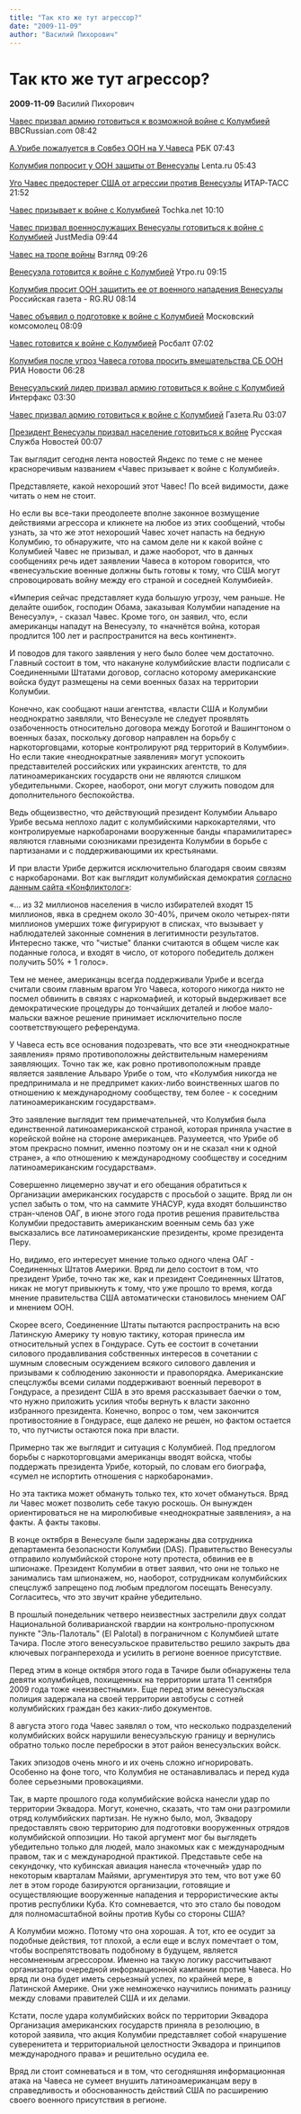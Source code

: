 ```yaml
---
title: "Так кто же тут агрессор?"
date: "2009-11-09"
author: "Василий Пихорович"
---
```


# Так кто же тут агрессор?

**2009-11-09** Василий Пихорович

[Чавес призвал армию готовиться к возможной войне с Колумбией](http://www.bbc.co.uk/russian/international/2009/11/091108_chavez_theats_war.shtml) BBCRussian.com 08:42

[А.Урибе пожалуется в Совбез ООН на У.Чавеса](http://www.rbc.ru/rbcfreenews.shtml?/20091109074317.shtml) РБК 07:43

[Колумбия попросит у ООН защиты от Венесуэлы](http://lenta.ru/news/2009/11/09/help/) Lenta.ru 05:43

[Уго Чавес предостерег США от агрессии против Венесуэлы](http://www.itar-tass.com/level2.html?NewsID=14509701) ИТАР-ТАСС 21:52

[Чавес призывает к войне с Колумбией](http://news.tochka.net/27675-chaves-prizyvaet-k-voyne-s-kolumbiey) Tochka.net 10:10

[Чавес призвал военнослужащих Венесуэлы готовиться к войне с Колумбией](http://www.justmedia.ru/news/russiaandworld/2009/11/09/60354) JustMedia 09:44

[Чавес на тропе войны](http://www.vz.ru/politics/2009/11/9/346492.html) Взгляд 09:26

[Венесуэла готовится к войне с Колумбией](http://www.utro.ru/articles/2009/11/09/850970.shtml) Утро.ru 09:15

[Колумбия просит ООН защитить ее от военного нападения Венесуэлы](http://www.rg.ru/2009/11/09/kolumbiya-site-anons.html) Российская газета - RG.RU 08:14

[Чавес объявил о подготовке к войне с Колумбией](http://mk.ru/politics/publications/381538.html) Московский комсомолец 08:09

[Чавес готовится к войне с Колумбией](http://www.rosbalt.ru/2009/11/09/687084.html) Росбалт 07:02

[Колумбия после угроз Чавеса готова просить вмешательства СБ ООН](http://www.rian.ru/world/20091109/192587789.html) РИА Новости 06:28

[Венесуэльский лидер призвал армию готовиться к войне с Колумбией](http://www.interfax.ru/politics/news.asp?id=109016) Интерфакс 03:30

[Чавес призвал армию готовиться к войне с Колумбией](http://www.gazeta.ru/news/lenta/2009/11/09/n_1422589.shtml) Газета.Ru 03:07

[Президент Венесуэлы призвал население готовиться к войне](http://rusnovosti.ru/news/58942/) Русская Служба Новостей 00:07

Так выглядит сегодня лента новостей Яндекс по теме с не менее красноречивым названием «Чавес призывает к войне с Колумбией».

Представляете, какой нехороший этот Чавес! По всей видимости, даже читать о нем не стоит.

Но если вы все-таки преодолеете вполне законное возмущение действиями агрессора и кликнете на любое из этих сообщений, чтобы узнать, за что же этот нехороший Чавес хочет напасть на бедную Колумбию, то обнаружите, что на самом деле ни к какой войне с Колумбией Чавес не призывал, и даже наоборот, что в данных сообщениях речь идет заявлении Чавеса в котором говорится, что «венесуэльские военные должны быть готовы к тому, что США могут спровоцировать войну между его страной и соседней Колумбией».

«Империя сейчас представляет куда большую угрозу, чем раньше. Не делайте ошибок, гоcподин Обама, заказывая Колумбии нападение на Венесуэлу», - сказал Чавес. Кроме того, он заявил, что, если американцы нападут на Венесуэлу, то «начнётся война, которая продлится 100 лет и распространится на весь континент».

И поводов для такого заявления у него было более чем достаточно. Главный состоит в том, что накануне колумбийские власти подписали с Соединенными Штатами договор, согласно которому американские войска будут размещены на семи военных базах на территории Колумбии.

Конечно, как сообщают наши агентства, «власти США и Колумбии неоднократно заявляли, что Венесуэле не следует проявлять озабоченность относительно договора между Боготой и Вашингтоном о военных базах, поскольку договор направлен на борьбу с наркоторговцами, которые контролируют ряд территорий в Колумбии». Но если такие «неоднократные заявления» могут успокоить представителей российских или украинских агентств, то для латиноамериканских государств они не являются слишком убедительными. Скорее, наоборот, они могут служить поводом для дополнительного беспокойства.

Ведь общеизвестно, что действующий президент Колумбии Альваро Урибе весьма неплохо ладит с колумбийскими наркокартелями, что контролируемые наркобаронами вооруженные банды «парамилитарес» являются главными союзниками президента Колумбии в борьбе с партизанами и с поддерживающими их крестьянами.

И при власти Урибе держится исключительно благодаря своим связям с наркобаронами. Вот как выглядит колумбийская демократия [согласно данным сайта «Конфликтолог»](http://www.conflictologist.narod.ru/colombia.html):

«... из 32 миллионов населения в число избирателей входят 15 миллионов, явка в среднем около 30-40%, причем около четырех-пяти миллионов умерших тоже фигурируют в списках, что вызывает у наблюдателей законные сомнения в легитимности результатов. Интересно также, что "чистые" бланки считаются в общем числе как поданные голоса, и входят в число, от которого победитель должен получить 50% + 1 голос».

Тем не менее, американцы всегда поддерживали Урибе и всегда считали своим главным врагом Уго Чавеса, которого никогда никто не посмел обвинить в связях с наркомафией, и который выдерживает все демократические процедуры до тончайших деталей и любое мало-мальски важное решение принимает исключительно после соответствующего референдума.

У Чавеса есть все основания подозревать, что все эти «неоднократные заявления» прямо противоположны действительным намерениям заявляющих. Точно так же, как ровно противоположным правде является заявление Альваро Урибе о том, что «Колумбия никогда не предпринимала и не предпримет каких-либо воинственных шагов по отношению к международному сообществу, тем более - к соседним латиноамериканским государствам».

Это заявление выглядит тем примечательней, что Колумбия была единственной латиноамериканской страной, которая приняла участие в корейской войне на стороне американцев. Разумеется, что Урибе об этом прекрасно помнит, именно поэтому он и не сказал «ни к одной стране», а «по отношению к международному сообществу и соседним латиноамериканским государствам».

Совершенно лицемерно звучат и его обещания обратиться к Организации американских государств с просьбой о защите. Вряд ли он успел забыть о том, что на саммите УНАСУР, куда входят большинство стран-членов ОАГ, в июне этого года против решения правительства Колумбии предоставить американским военным семь баз уже высказались все латиноамериканские президенты, кроме президента Перу.

Но, видимо, его интересует мнение только одного члена ОАГ - Соединенных Штатов Америки. Вряд ли дело состоит в том, что президент Урибе, точно так же, как и президент Соединенных Штатов, никак не могут привыкнуть к тому, что уже прошло то время, когда мнение правительства США автоматически становилось мнением ОАГ и мнением ООН.

Скорее всего, Соединенние Штаты пытаются распространить на всю Латинскую Америку ту новую тактику, которая принесла им относительный успех в Гондурасе. Суть ее состоит в сочетании силового продавливания собственных интересов в сочетании с шумным словесным осуждением всякого силового давления и призывами к соблюдению законности и правопорядка. Американские спецслужбы всеми силами поддерживают военный переворот в Гондурасе, а президент США в это время рассказывает баечки о том, что нужно приложить усилия чтобы вернуть к власти законно избранного президента. Конечно, вопрос о том, чем закончится противостояние в Гондурасе, еще далеко не решен, но фактом остается то, что путчисты остаются пока при власти.

Примерно так же выглядит и ситуация с Колумбией. Под предлогом борьбы с наркоторговцами американцы вводят войска, чтобы поддержать президента Урибе, который, по словам его биографа, «сумел не испортить отношения с наркобаронами».

Но эта тактика может обмануть только тех, кто хочет обмануться. Вряд ли Чавес может позволить себе такую роскошь. Он вынужден ориентироваться не на миролюбивые «неоднократные заявления», а на факты. А факты таковы.

В конце октября в Венесуэле были задержаны два сотрудника департамента безопасности Колумбии (DAS). Правительство Венесуэлы отправило колумбийской стороне ноту протеста, обвинив ее в шпионаже. Президент Колумбии в ответ заявил, что они не только не занимались там шпионажем, но, наоборот, сотрудникам колумбийских спецслужб запрещено под любым предлогом посещать Венесуэлу. Согласитесь, что это звучит крайне убедительно.

В прошлый понедельник четверо неизвестных застрелили двух солдат Национальной боливарианской гвардии на контрольно-пропускном пункте "Эль-Палоталь" (El Palotal) в пограничном с Колумбией штате Тачира. После этого венесуэльское правительство решило закрыть два ключевых погранперехода и усилить в регионе военное присутствие.

Перед этим в конце октября этого года в Тачире были обнаружены тела девяти колумбийцев, похищенных на территории штата 11 сентября 2009 года тоже «неизвестными». Еще перед этим венесуэльская полиция задержала на своей территории автобусы с сотней колумбийских граждан без каких-либо документов.

8 августа этого года Чавес заявлял о том, что несколько подразделений колумбийских войск нарушили венесуэльскую границу и вернулись обратно только после переброски в этот район венесуэльских войск.

Таких эпизодов очень много и их очень сложно игнорировать. Особенно на фоне того, что Колумбия не останавливалась и перед куда более серьезными провокациями.

Так, в марте прошлого года колумбийские войска нанесли удар по территории Эквадора. Могут, конечно, сказать, что там они разгромили отряд колумбийских партизан. Не нужно было, мол, Эквадору предоставлять свою территорию для подготовки вооруженных отрядов колумбийской оппозиции. Но такой аргумент мог бы выглядеть убедительно только для людей, мало знакомых как с международным правом, так и с международной практикой. Представьте себе на секундочку, что кубинская авиация нанесла «точечный» удар по некоторым кварталам Майями, аргументируя это тем, что вот уже 60 лет в этом городе базируются организации, готовящие и осуществляющие вооруженные нападения и террористические акты против республики Куба. Кто сомневается, что это стало бы поводом для полномасштабной войны против Кубы со стороны США?

А Колумбии можно. Потому что она хорошая. А тот, кто ее осудит за подобные действия, тот плохой, а если еще и вслух помечтает о том, чтобы воспрепятствовать подобному в будущем, является несомненным агрессором. Именно на такую логику рассчитывают организаторы очередной информационной кампании против Чавеса. Но вряд ли она будет иметь серьезный успех, по крайней мере, в Латинской Америке. Они уже немножечко научились понимать разницу между словами правителей США и их делами.

Кстати, после удара колумбийских войск по территории Эквадора Организация американских государств приняла в резолюцию, в которой заявила, что акция Колумбии представляет собой «нарушение суверенитета и территориальной целостности Эквадора и принципов международного права» и решительно осудила ее.

Вряд ли стоит сомневаться и в том, что сегодняшняя информационная атака на Чавеса не сумеет внушить латиноамериканцам веру в справедливость и обоснованность действий США по расширению своего военного присутствия в регионе.